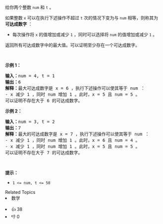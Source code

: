 <p>给你两个整数 <code>num</code> 和 <code>t</code> 。</p>

<p>如果整数 <code>x</code> 可以在执行下述操作不超过 <code>t</code> 次的情况下变为与 <code>num</code> 相等，则称其为 <strong>可达成数字</strong> ：</p>

<ul> 
 <li>每次操作将 <code>x</code> 的值增加或减少 <code>1</code> ，同时可以选择将 <code>num</code> 的值增加或减少 <code>1</code> 。</li> 
</ul>

<p>返回所有可达成数字中的最大值。可以证明至少存在一个可达成数字。</p>

<p>&nbsp;</p>

<p><strong>示例 1：</strong></p>

<pre><strong>输入：</strong>num = 4, t = 1
<strong>输出：</strong>6
<strong>解释：</strong>最大可达成数字是 x = 6 ，执行下述操作可以使其等于 num ：
- x 减少 1 ，同时 num 增加 1 。此时，x = 5 且 num = 5 。 
可以证明不存在大于 6 的可达成数字。
</pre>

<p><strong>示例 2：</strong></p>

<pre><strong>输入：</strong>num = 3, t = 2
<strong>输出：</strong>7
<strong>解释：</strong>最大的可达成数字是 x = 7 ，执行下述操作可以使其等于 num ：
- x 减少 1 ，同时 num 增加 1 。此时，x = 6 且 num = 4 。 
- x 减少 1 ，同时 num 增加 1 。此时，x = 5 且 num = 5 。 
可以证明不存在大于 7 的可达成数字。
</pre>

<p>&nbsp;</p>

<p><strong>提示：</strong></p>

<ul> 
 <li><code>1 &lt;= num, t&nbsp;&lt;= 50</code></li> 
</ul>

<div><div>Related Topics</div><div><li>数学</li></div></div><br><div><li>👍 38</li><li>👎 0</li></div>